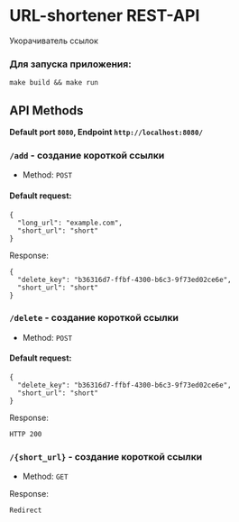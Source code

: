 # URL-shortener REST-API
Укорачиватель ссылок

### Для запуска приложения:

```
make build && make run
```

## API Methods

**Default port `8080`, Endpoint `http://localhost:8080/`**

### `/add` - создание короткой ссылки

* Method: `POST`

#### Default request:

```json5
{
  "long_url": "example.com",
  "short_url": "short"
}
```

Response:

```json5
{
  "delete_key": "b36316d7-ffbf-4300-b6c3-9f73ed02ce6e", 
  "short_url": "short"
}
```

### `/delete` - создание короткой ссылки

* Method: `POST`

#### Default request:

```json5
{
  "delete_key": "b36316d7-ffbf-4300-b6c3-9f73ed02ce6e",
  "short_url": "short"
}
```

Response:

```json5
HTTP 200
```

### `/{short_url}` - создание короткой ссылки

* Method: `GET`

Response:

```json5
Redirect
```